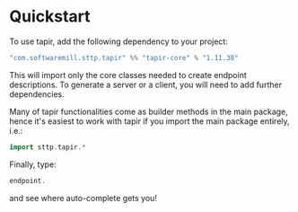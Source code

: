 # Quickstart

To use tapir, add the following dependency to your project:

```scala
"com.softwaremill.sttp.tapir" %% "tapir-core" % "1.11.38"
```

This will import only the core classes needed to create endpoint descriptions. To generate a server or a client, you
will need to add further dependencies.

Many of tapir functionalities come as builder methods in the main package, hence it's easiest to work with tapir if 
you import the main package entirely, i.e.:

```scala
import sttp.tapir.*
```

Finally, type:

```scala
endpoint.
```

and see where auto-complete gets you!

